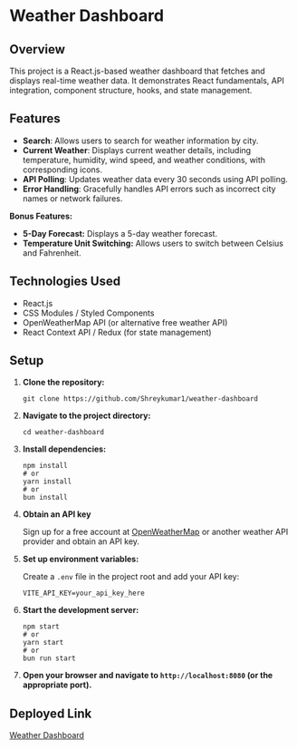# Weather Dashboard

## Overview

This project is a React.js-based weather dashboard that fetches and displays real-time weather data. It demonstrates React fundamentals, API integration, component structure, hooks, and state management.

## Features

-   **Search**: Allows users to search for weather information by city.
-   **Current Weather**: Displays current weather details, including temperature, humidity, wind speed, and weather conditions, with corresponding icons.
-   **API Polling**: Updates weather data every 30 seconds using API polling.
-   **Error Handling**: Gracefully handles API errors such as incorrect city names or network failures.

**Bonus Features:**

-   **5-Day Forecast:** Displays a 5-day weather forecast.
-   **Temperature Unit Switching:** Allows users to switch between Celsius and Fahrenheit.

## Technologies Used

-   React.js
-   CSS Modules / Styled Components
-   OpenWeatherMap API (or alternative free weather API)
-   React Context API / Redux (for state management)

## Setup

1.  **Clone the repository:**

    ```shell
    git clone https://github.com/Shreykumar1/weather-dashboard
    ```

2.  **Navigate to the project directory:**

    ```shell
    cd weather-dashboard
    ```

3.  **Install dependencies:**

    ```shell
    npm install
    # or
    yarn install
    # or
    bun install
    ```

4.  **Obtain an API key**
    
    Sign up for a free account at [OpenWeatherMap](https://openweathermap.org/api) or another weather API provider and obtain an API key.

5.  **Set up environment variables:**

    Create a `.env` file in the project root and add your API key:

    ```
    VITE_API_KEY=your_api_key_here
    ```

6.  **Start the development server:**

    ```shell
    npm start
    # or
    yarn start
    # or
    bun run start
    ```

7.  **Open your browser and navigate to `http://localhost:8080` (or the appropriate port).**

## Deployed Link

[Weather Dashboard](https://weather-dash12.netlify.app/)